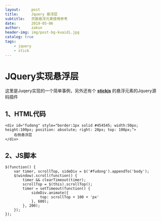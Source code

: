 ```yaml
---
layout:     post
title:      Jquery 悬浮层
subtitle:   页面悬浮元素使用参考
date:       2019-05-06
author:     zakun
header-img: img/post-bg-kuaidi.jpg
catalog: true
tags:
    - jquery
    - stick
---
```

JQuery实现悬浮层
===

这里是Juqery实现的一个简单事例，另外还有个 **[stickjs](https://github.com/garand/sticky)** 的悬浮元素的Jquery源码插件

1、HTML代码
---

	<div id="fudong" style="border:1px solid #454545; width:50px; height:100px; position: absolute; right: 20px; top: 100px;">
		右侧悬浮层
	</div>

2、JS脚本
---

	$(function() {
		var timer, scrollTop, sideDiv = $('#fudong').appendTo('body');
		$(window).scroll(function() {
			timer && clearTimeout(timer);
			scrollTop = $(this).scrollTop();
			timer = setTimeout(function() {
				sideDiv.animate({
					top: scrollTop + 100 + 'px'
				}, 600);
			}, 200);
		});
	});

